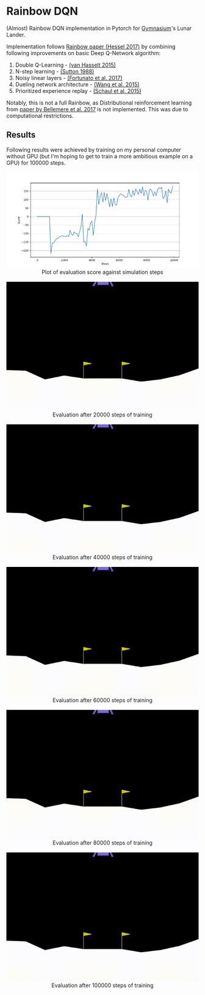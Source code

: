 # Rainbow DQN
(Almost) Rainbow DQN implementation in Pytorch for [Gymnasium](https://gymnasium.farama.org/)'s Lunar Lander.

Implementation follows [Rainbow paper (Hessel 2017)](https://arxiv.org/abs/1710.02298) by combining following improvements on basic Deep Q-Network algorithm:
1. Double Q-Learning - [(van Hasselt 2015)](https://arxiv.org/pdf/1509.06461.pdf)
2. N-step learning - [(Sutton 1988)](http://incompleteideas.net/papers/sutton-88-with-erratum.pdf)
3. Noisy linear layers - [(Fortunato et al. 2017)](https://arxiv.org/pdf/1706.10295.pdf)
4. Dueling network architecture - [(Wang et al. 2015)](https://arxiv.org/pdf/1511.06581.pdf)
5. Prioritized experience replay - [(Schaul et al. 2015)](https://arxiv.org/pdf/1511.05952.pdf)

Notably, this is not a full Rainbow, as Distributional reinforcement learning from [paper by Bellemere et al. 2017](https://arxiv.org/abs/1707.06887) is not implemented. This was due to computational restrictions. 

## Results
Following results were achieved by training on my personal computer without GPU (but I'm hoping to get to train a more ambitious example on a GPU) for 100000 steps.
<p align="center">
  <img src="https://raw.githubusercontent.com/Tsilkow/Rainbow-DQN/main/plots/agent_314159.png">
  <br>
  Plot of evaluation score against simulation steps
  <br>
  <br>
  <img src="https://raw.githubusercontent.com/Tsilkow/Rainbow-DQN/main/video/agent_314159_20000.gif">
  <br>
  Evaluation after 20000 steps of training
  <br>
  <br>
  <img src="https://raw.githubusercontent.com/Tsilkow/Rainbow-DQN/main/video/agent_314159_40000.gif">
  <br>
  Evaluation after 40000 steps of training
  <br>
  <br>
  <img src="https://raw.githubusercontent.com/Tsilkow/Rainbow-DQN/main/video/agent_314159_60000.gif">
  <br>
  Evaluation after 60000 steps of training
  <br>
  <br>
  <img src="https://raw.githubusercontent.com/Tsilkow/Rainbow-DQN/main/video/agent_314159_80000.gif">
  <br>
  Evaluation after 80000 steps of training
  <br>
  <br>
  <img src="https://raw.githubusercontent.com/Tsilkow/Rainbow-DQN/main/video/agent_314159_100000.gif">
  <br>
  Evaluation after 100000 steps of training
</p>
